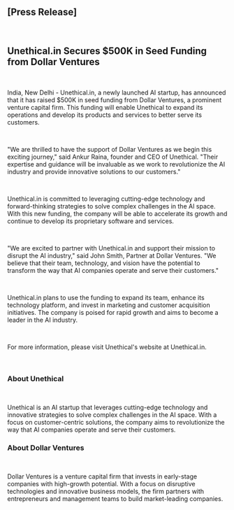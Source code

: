 ## [Press Release]

&nbsp;  

## Unethical.in Secures $500K in Seed Funding from Dollar Ventures

&nbsp;  

India, New Delhi - Unethical.in, a newly launched AI startup, has announced that it has raised $500K in seed funding from Dollar Ventures, a prominent venture capital firm. This funding will enable Unethical to expand its operations and develop its products and services to better serve its customers.

&nbsp;  

"We are thrilled to have the support of Dollar Ventures as we begin this exciting journey," said Ankur Raina, founder and CEO of Unethical. "Their expertise and guidance will be invaluable as we work to revolutionize the AI industry and provide innovative solutions to our customers."

&nbsp;  

Unethical.in is committed to leveraging cutting-edge technology and forward-thinking strategies to solve complex challenges in the AI space. With this new funding, the company will be able to accelerate its growth and continue to develop its proprietary software and services.

&nbsp;  

"We are excited to partner with Unethical.in and support their mission to disrupt the AI industry," said John Smith, Partner at Dollar Ventures. "We believe that their team, technology, and vision have the potential to transform the way that AI companies operate and serve their customers."

&nbsp;  

Unethical.in plans to use the funding to expand its team, enhance its technology platform, and invest in marketing and customer acquisition initiatives. The company is poised for rapid growth and aims to become a leader in the AI industry.

&nbsp;  

For more information, please visit Unethical's website at Unethical.in.

&nbsp;  

### About Unethical

&nbsp;  

Unethical is an AI startup that leverages cutting-edge technology and innovative strategies to solve complex challenges in the AI space. With a focus on customer-centric solutions, the company aims to revolutionize the way that AI companies operate and serve their customers.

### About Dollar Ventures

&nbsp;  

Dollar Ventures is a venture capital firm that invests in early-stage companies with high-growth potential. With a focus on disruptive technologies and innovative business models, the firm partners with entrepreneurs and management teams to build market-leading companies.